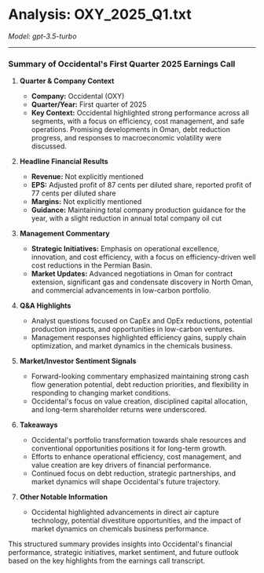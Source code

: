 # Analysis: OXY_2025_Q1.txt

*Model: gpt-3.5-turbo*

---

### Summary of Occidental's First Quarter 2025 Earnings Call

1. **Quarter & Company Context**
   - **Company:** Occidental (OXY)
   - **Quarter/Year:** First quarter of 2025
   - **Key Context:** Occidental highlighted strong performance across all segments, with a focus on efficiency, cost management, and safe operations. Promising developments in Oman, debt reduction progress, and responses to macroeconomic volatility were discussed.

2. **Headline Financial Results**
   - **Revenue:** Not explicitly mentioned
   - **EPS:** Adjusted profit of 87 cents per diluted share, reported profit of 77 cents per diluted share
   - **Margins:** Not explicitly mentioned
   - **Guidance:** Maintaining total company production guidance for the year, with a slight reduction in annual total company oil cut

3. **Management Commentary**
   - **Strategic Initiatives:** Emphasis on operational excellence, innovation, and cost efficiency, with a focus on efficiency-driven well cost reductions in the Permian Basin.
   - **Market Updates:** Advanced negotiations in Oman for contract extension, significant gas and condensate discovery in North Oman, and commercial advancements in low-carbon portfolio.

4. **Q&A Highlights**
   - Analyst questions focused on CapEx and OpEx reductions, potential production impacts, and opportunities in low-carbon ventures.
   - Management responses highlighted efficiency gains, supply chain optimization, and market dynamics in the chemicals business.

5. **Market/Investor Sentiment Signals**
   - Forward-looking commentary emphasized maintaining strong cash flow generation potential, debt reduction priorities, and flexibility in responding to changing market conditions.
   - Occidental's focus on value creation, disciplined capital allocation, and long-term shareholder returns were underscored.

6. **Takeaways**
   - Occidental's portfolio transformation towards shale resources and conventional opportunities positions it for long-term growth.
   - Efforts to enhance operational efficiency, cost management, and value creation are key drivers of financial performance.
   - Continued focus on debt reduction, strategic partnerships, and market dynamics will shape Occidental's future trajectory.

7. **Other Notable Information**
   - Occidental highlighted advancements in direct air capture technology, potential divestiture opportunities, and the impact of market dynamics on chemicals business performance.

This structured summary provides insights into Occidental's financial performance, strategic initiatives, market sentiment, and future outlook based on the key highlights from the earnings call transcript.